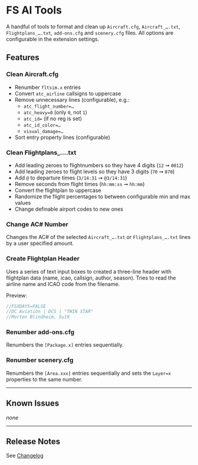 # **FS AI** Tools

A handful of tools to format and clean up `Aircraft.cfg`, `Aircraft_….txt`, `Flightplans_….txt`, `add-ons.cfg` and `scenery.cfg` files. All options are configurable in the extension settings.

## Features

### Clean Aircraft.cfg
* Renumber `fltsim.x` entries
* Convert `atc_airline` callsigns to uppercase
* Remove unnecessary lines (configurable), e.g.:
  * `atc_flight_number=…`
  * `atc_heavy=0` (only `0`, not `1`)
  * `atc_id=` (if no reg is set)
  * `atc_id_color=…`
  * `visual_damage=…`
* Sort entry property lines (configurable)

### Clean Flightplans_….txt
* Add leading zeroes to flightnumbers so they have 4 digits (`12` ➞ `0012`)
* Add leading zeroes to flight levels so they have 3 digits (`70` ➞ `070`)
* Add `@` to departure times (`3/14:31` ➞ `@3/14:31`)
* Remove seconds from flight times (`hh:mm:ss` ➞ `hh:mm`)
* Convert the flightplan to uppercase
* Randomize the flight percentages to between configurable min and max values
* Change definable airport codes to new ones

### Change AC# Number
Changes the AC# of the selected `Aircraft_….txt` or `Flightplans_….txt` lines by a user specified amount.

### Create Flightplan Header
Uses a series of text input boxes to created a three-line header with flightplan data (name, icao, callsign, author, season). Tries to read the airline name and ICAO code from the filename.

Preview:
```js
//FSXDAYS=FALSE
//DC Aviation | DCS | "TWIN STAR"
//Morten Blindheim, Su19
```

### Renumber add-ons.cfg
Renumbers the `[Package.x]` entries sequentially.

### Renumber scenery.cfg
Renumbers the `[Area.xxx]` entries sequentially and sets the `Layer=x` properties to the same number.

---

## Known Issues

*none*

---

## Release Notes

See [Changelog](CHANGELOG.md)
